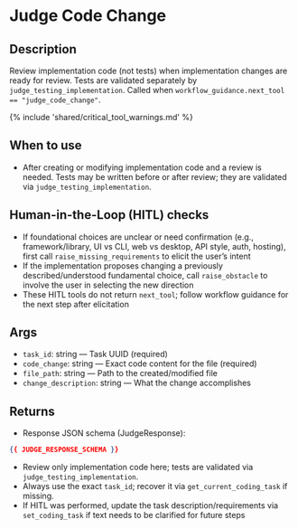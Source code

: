 # Judge Code Change

## Description
Review implementation code (not tests) when implementation changes are ready for review. Tests are validated separately by `judge_testing_implementation`. Called when `workflow_guidance.next_tool == "judge_code_change"`.

{% include 'shared/critical_tool_warnings.md' %}

## When to use
- After creating or modifying implementation code and a review is needed. Tests may be written before or after review; they are validated via `judge_testing_implementation`.

## Human-in-the-Loop (HITL) checks
- If foundational choices are unclear or need confirmation (e.g., framework/library, UI vs CLI, web vs desktop, API style, auth, hosting), first call `raise_missing_requirements` to elicit the user’s intent
- If the implementation proposes changing a previously described/understood fundamental choice, call `raise_obstacle` to involve the user in selecting the new direction
- These HITL tools do not return `next_tool`; follow workflow guidance for the next step after elicitation

## Args
- `task_id`: string — Task UUID (required)
- `code_change`: string — Exact code content for the file (required)
- `file_path`: string — Path to the created/modified file
- `change_description`: string — What the change accomplishes

## Returns
- Response JSON schema (JudgeResponse):
```json
{{ JUDGE_RESPONSE_SCHEMA }}
```

- Review only implementation code here; tests are validated via `judge_testing_implementation`.
- Always use the exact `task_id`; recover it via `get_current_coding_task` if missing.
- If HITL was performed, update the task description/requirements via `set_coding_task` if text needs to be clarified for future steps
